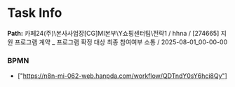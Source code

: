 # Task Info

**Path:** 카페24(주)\본사사업장\[CG]MI본부\Y쇼핑센터팀\전략1 / hhna / [274665] 지원 프로그램 계약 _ 프로그램 확정 대상 최종 참여여부 소통 / 2025-08-01_00-00-00

### BPMN
- ["https://n8n-mi-062-web.hanpda.com/workflow/QDTndY0sY6hci8Qy"]

